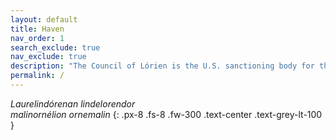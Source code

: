 ```yaml
---
layout: default
title: Haven
nav_order: 1
search_exclude: true
nav_exclude: true
description: "The Council of Lórien is the U.S. sanctioning body for the Middle-earth CCG."
permalink: /
---
```


<style>
body {
  background-image: url('/assets/images/lorien.png');
  background-repeat: no-repeat;
  background-size: 100% 50%   
}
</style>

<i>Laurelindórenan lindelorendor<br>malinornélion ornemalin</i>
{: .px-8 .fs-8 .fw-300 .text-center .text-grey-lt-100		}

